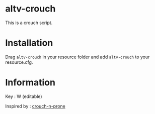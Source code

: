 # altv-crouch

This is a crouch script. 

# Installation
Drag `altv-crouch` in your resource folder and add `altv-crouch` to your resource.cfg. 

# Information 
Key : W (editable) 

Inspired by : [crouch-n-prone](https://github.com/Blumlaut/crouch-n-prone)

